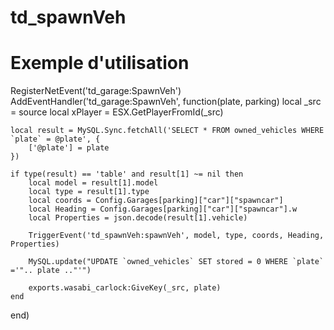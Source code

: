 # td_spawnVeh

# Exemple d'utilisation 

RegisterNetEvent('td_garage:SpawnVeh')
AddEventHandler('td_garage:SpawnVeh', function(plate, parking)
    local _src = source
    local xPlayer = ESX.GetPlayerFromId(_src)

    local result = MySQL.Sync.fetchAll('SELECT * FROM owned_vehicles WHERE `plate` = @plate', {
        ['@plate'] = plate
    })

    if type(result) == 'table' and result[1] ~= nil then
        local model = result[1].model
        local type = result[1].type
        local coords = Config.Garages[parking]["car"]["spawncar"]
        local Heading = Config.Garages[parking]["car"]["spawncar"].w
        local Properties = json.decode(result[1].vehicle)

        TriggerEvent('td_spawnVeh:spawnVeh', model, type, coords, Heading, Properties)

        MySQL.update("UPDATE `owned_vehicles` SET stored = 0 WHERE `plate` ='".. plate .."'")

        exports.wasabi_carlock:GiveKey(_src, plate)
    end
end)